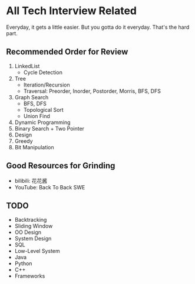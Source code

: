 # All Tech Interview Related
Everyday, it gets a little easier. But you gotta do it everyday. That's the hard part.

## Recommended Order for Review
1. LinkedList
    * Cycle Detection
2. Tree
   * Iteration/Recursion
   * Traversal: Preorder, Inorder, Postorder, Morris, BFS, DFS
3. Graph Search 
   * BFS, DFS
   * Topological Sort
   * Union Find
4. Dynamic Programming
5. Binary Search + Two Pointer
6. Design
7. Greedy
8. Bit Manipulation

## Good Resources for Grinding
* bilibili: 花花酱
* YouTube: Back To Back SWE

## TODO
* Backtracking
* Sliding Window
* OO Design
* System Design
* SQL
* Low-Level System
* Java
* Python
* C++
* Frameworks
